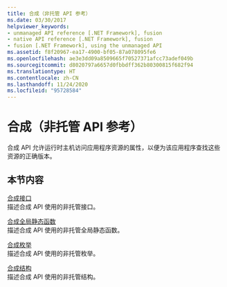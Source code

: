 ```yaml
---
title: 合成（非托管 API 参考）
ms.date: 03/30/2017
helpviewer_keywords:
- unmanaged API reference [.NET Framework], fusion
- native API reference [.NET Framework], fusion
- fusion [.NET Framework], using the unmanaged API
ms.assetid: f8f20967-ea17-4900-bf05-87a078095fe6
ms.openlocfilehash: ae3e3dd09a8509665f70527371afcc73adef049b
ms.sourcegitcommit: d8020797a6657d0fbbdff362b80300815f682f94
ms.translationtype: HT
ms.contentlocale: zh-CN
ms.lasthandoff: 11/24/2020
ms.locfileid: "95728584"
---
```

# <a name="fusion-unmanaged-api-reference"></a>合成（非托管 API 参考）

合成 API 允许运行时主机访问应用程序资源的属性，以便为该应用程序查找这些资源的正确版本。  
  
## <a name="in-this-section"></a>本节内容  

 [合成接口](fusion-interfaces.md)  
 描述合成 API 使用的非托管接口。  
  
 [合成全局静态函数](fusion-global-static-functions.md)  
 描述合成 API 使用的非托管全局静态函数。  
  
 [合成枚举](fusion-enumerations.md)  
 描述合成 API 使用的非托管枚举。  
  
 [合成结构](fusion-structures.md)  
 描述合成 API 使用的非托管结构。
